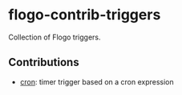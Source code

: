 # flogo-contrib-triggers
Collection of Flogo triggers.

## Contributions

* [cron](cron): timer trigger based on a cron expression

